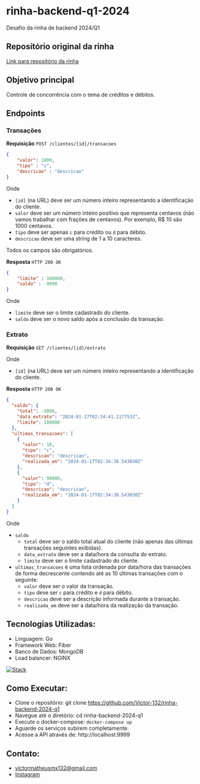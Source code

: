 # rinha-backend-q1-2024

Desafio da rinha de backend 2024/Q1

## Repositório original da rinha
[Link para repositório da rinha](https://github.com/zanfranceschi/rinha-de-backend-2024-q1)

## Objetivo principal
Controle de concorrência com o tema de créditos e débitos.

## Endpoints
### Transações
**Requisição**
`POST /clientes/[id]/transacoes`
```json
{
    "valor": 1000,
    "tipo" : "c",
    "descricao" : "descricao"
}
```
Onde
- `[id]` (na URL) deve ser um número inteiro representando a identificação do cliente.
- `valor` deve ser um número inteiro positivo que representa centavos (não vamos trabalhar com frações de centavos). Por exemplo, R$ 10 são 1000 centavos.
- `tipo` deve ser apenas `c` para crédito ou `d` para débito.
- `descricao` deve ser uma string de 1 a 10 caracteres.

Todos os campos são obrigatórios.

**Resposta**
`HTTP 200 OK`
```json
{
    "limite" : 100000,
    "saldo" : -9098
}
```
Onde
- `limite` deve ser o limite cadastrado do cliente.
- `saldo` deve ser o novo saldo após a conclusão da transação.

### Extrato
**Requisição**
`GET /clientes/[id]/extrato`

Onde
- `[id]` (na URL) deve ser um número inteiro representando a identificação do cliente.

**Resposta**
`HTTP 200 OK`
```json
{
  "saldo": {
    "total": -9098,
    "data_extrato": "2024-01-17T02:34:41.217753Z",
    "limite": 100000
  },
  "ultimas_transacoes": [
    {
      "valor": 10,
      "tipo": "c",
      "descricao": "descricao",
      "realizada_em": "2024-01-17T02:34:38.543030Z"
    },
    {
      "valor": 90000,
      "tipo": "d",
      "descricao": "descricao",
      "realizada_em": "2024-01-17T02:34:38.543030Z"
    }
  ]
}
```
Onde
- `saldo`
    - `total` deve ser o saldo total atual do cliente (não apenas das últimas transações seguintes exibidas).
    - `data_extrato` deve ser a data/hora da consulta do extrato.
    - `limite` deve ser o limite cadastrado do cliente.
- `ultimas_transacoes` é uma lista ordenada por data/hora das transações de forma decrescente contendo até as 10 últimas transações com o seguinte:
    - `valor` deve ser o valor da transação.
    - `tipo` deve ser `c` para crédito e `d` para débito.
    - `descricao` deve ser a descrição informada durante a transação.
    - `realizada_em` deve ser a data/hora da realização da transação.

## Tecnologias Utilizadas:
- Linguagem: Go
- Framework Web: Fiber
- Banco de Dados: MongoDB
- Load balancer: NGINX

[![Stack](https://skillicons.dev/icons?i=go,mongodb,nginx)](https://skillicons.dev)

## Como Executar:
- Clone o repositório: git clone https://github.com/Victor-132/rinha-backend-2024-q1
- Navegue até o diretório: cd rinha-backend-2024-q1
- Execute o docker-compose: `docker-compose up`
- Aguarde os serviços subirem completamente.
- Acesse a API através de: http://localhost:9999

## Contato:
- [victormatheusmx132@gmail.com](mailto:victormatheusmx132@gmail.com)
- [Instagram](https://www.instagram.com/victorkf132/)
